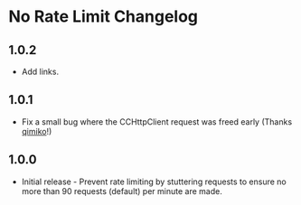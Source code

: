 # No Rate Limit Changelog

## 1.0.2
* Add links.

## 1.0.1
* Fix a small bug where the CCHttpClient request was freed early (Thanks [qimiko](https://github.com/qimiko)!)

## 1.0.0
* Initial release - Prevent rate limiting by stuttering requests to ensure no more than 90 requests (default) per minute are made.
